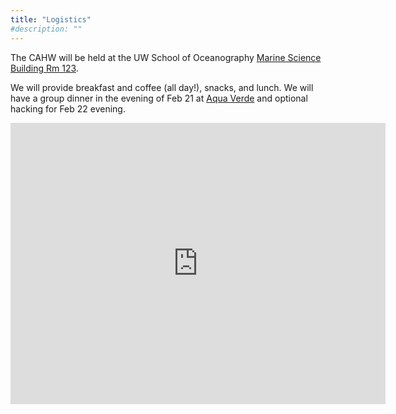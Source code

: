 ```yaml
---
title: "Logistics"
#description: ""
---
```


The CAHW will be held at the UW School of Oceanography [Marine Science Building Rm 123](uw.edu/maps/?msb).

We will provide breakfast and coffee (all day!), snacks, and lunch. We will have a group dinner in the evening of Feb 21 at [Aqua Verde](https://goo.gl/maps/tc5dCvbUdER2) and optional hacking for Feb 22 evening.

<iframe width="600" height="450" frameborder="0" style="border:0"
src="https://www.google.com/maps/embed/v1/place?q=University%20of%20Washington%20marine%20sciences%20building&key=AIzaSyBVj9VlR6pL628eRiBS9ks1nFuQduUuyFk" allowfullscreen></iframe>
